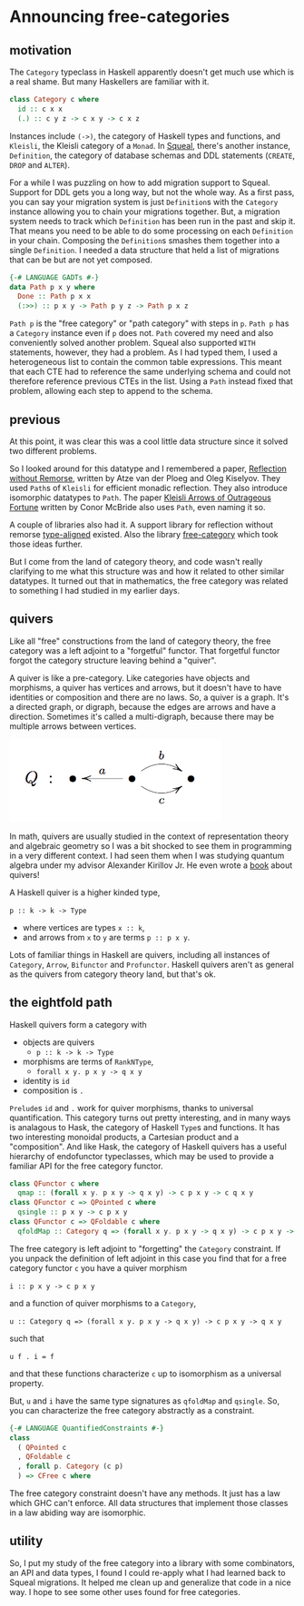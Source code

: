 # Announcing free-categories

## motivation

The `Category` typeclass in Haskell apparently doesn't
get much use which is a real shame. But many Haskellers
are familiar with it.

```Haskell
class Category c where
  id :: c x x
  (.) :: c y z -> c x y -> c x z
```

Instances include `(->)`, the category of Haskell types and functions,
and `Kleisli`, the Kleisli category of a `Monad`. In
[Squeal](https://github.com/morphismtech/squeal/),
there's another instance, `Definition`, the category of
database schemas and DDL statements (`CREATE`, `DROP` and `ALTER`).

For a while I was puzzling on how to add migration support to Squeal.
Support for DDL gets you a long way, but not the whole way.
As a first pass, you can say your migration system is just `Definition`s
with the `Category` instance allowing you to chain your migrations
together. But, a migration system needs to track which `Definition` has
been run in the past and skip it. That means you need to be able
to do some processing on each `Definition` in your chain. Composing
the `Definition`s smashes them together into a single `Definition`.
I needed a data structure that held a list of migrations that can be
but are not yet composed.

```Haskell
{-# LANGUAGE GADTs #-}
data Path p x y where
  Done :: Path p x x
  (:>>) :: p x y -> Path p y z -> Path p x z
```

`Path p` is the "free category" or "path category" with steps in `p`.
`Path p` has a `Category` instance even if `p` does not.
`Path` covered my need and also conveniently solved another problem.
Squeal also supported `WITH` statements, however, they had a problem.
As I had typed them, I used a heterogeneous list to contain
the common table expressions. This meant that each CTE had to reference
the same underlying schema and could not therefore reference previous
CTEs in the list. Using a `Path` instead fixed that problem, allowing
each step to append to the schema.

## previous

At this point, it was clear this was a cool little data structure
since it solved two different problems.

So I looked around for this datatype and I remembered a paper,
[Reflection without Remorse](http://okmij.org/ftp/Haskell/zseq.pdf),
written by Atze van der Ploeg and Oleg Kiselyov. They used `Path`s
of `Kleisli` for efficient monadic reflection. They also introduce
isomorphic datatypes to `Path`.
The paper
[Kleisli Arrows of Outrageous Fortune](https://personal.cis.strath.ac.uk/conor.mcbride/Kleisli.pdf)
written by Conor McBride also uses `Path`, even naming it so.

A couple of libraries also had it. A support library for reflection
without remorse [type-aligned](https://github.com/atzeus/type-aligned)
existed. Also the library
[free-category](https://github.com/coot/free-category) which took
those ideas further.

But I come from the land of category theory, and code wasn't really
clarifying to me what this structure was and how it related to
other similar datatypes. It turned out that in mathematics, the
free category was related to something I had studied in my earlier days.

## quivers

Like all "free" constructions from the land of category theory,
the free category was a left adjoint to a "forgetful" functor.
That forgetful functor forgot the category structure leaving behind
a "quiver".

A quiver is like a pre-category. Like categories have objects and
morphisms, a quiver has vertices and arrows, but it doesn't have
to have identities or composition and there are no laws. So, a quiver
is a graph. It's a directed graph, or digraph, because the edges are arrows
and have a direction. Sometimes it's called a multi-digraph, because
there may be multiple arrows between vertices.

![quiver](quiver.gif)

In math, quivers are usually studied in the context of representation
theory and algebraic geometry so I was a bit shocked to see them
in programming in a very different context. I had seen them
when I was studying quantum algebra under my advisor Alexander Kirillov Jr.
He even wrote a
[book](https://www.amazon.com/Representations-Varieties-Graduate-Studies-Mathematics/dp/1470423073)
about quivers!

A Haskell quiver is a higher kinded type,

`p :: k -> k -> Type`

  * where vertices are types `x :: k`,
  * and arrows from `x` to `y` are terms `p :: p x y`.

Lots of familiar things in Haskell are quivers, including all
instances of `Category`, `Arrow`, `Bifunctor` and `Profunctor`.
Haskell quivers aren't as general as the quivers from category
theory land, but that's ok.

## the eightfold path

Haskell quivers form a category with

* objects are quivers
  * `p :: k -> k -> Type`
* morphisms are terms of `RankNType`,
  * `forall x y. p x y -> q x y`
* identity is `id`
* composition is `.`

`Prelude`s `id` and `.` work for quiver morphisms,
thanks to universal quantification. This category turns out
pretty interesting, and in many ways is analagous to Hask, the
category of Haskell `Type`s and functions. It has two interesting
monoidal products, a Cartesian product and a "composition".
And like Hask, the category of Haskell quivers has a useful hierarchy of
endofunctor typeclasses, which may be used to provide a familiar
API for the free category functor.

```Haskell
class QFunctor c where
  qmap :: (forall x y. p x y -> q x y) -> c p x y -> c q x y
class QFunctor c => QPointed c where
  qsingle :: p x y -> c p x y
class QFunctor c => QFoldable c where
  qfoldMap :: Category q => (forall x y. p x y -> q x y) -> c p x y -> q x y
```

The free category is left adjoint to "forgetting" the `Category` constraint.
If you unpack the definition of left adjoint in this case you find that for
a free category functor `c` you have a quiver morphism

`i :: p x y -> c p x y`

and a function of quiver morphisms to a `Category`,

`u :: Category q => (forall x y. p x y -> q x y) -> c p x y -> q x y`

such that

`u f . i = f`

and that these functions characterize `c` up to isomorphism as a universal property.

But, `u` and `i` have the same type signatures as `qfoldMap` and `qsingle`.
So, you can characterize the free category abstractly as a constraint.

```Haskell
{-# LANGUAGE QuantifiedConstraints #-}
class
  ( QPointed c
  , QFoldable c
  , forall p. Category (c p)
  ) => CFree c where
```

The free category constraint doesn't have any methods. It just has a law
which GHC can't enforce. All data structures that implement those classes
in a law abiding way are isomorphic.

## utility

So, I put my study of the free category into a library with
some combinators, an API and data types, I found I could re-apply
what I had learned back to Squeal migrations. It helped me clean up
and generalize that code in a nice way. I hope to see some other
uses found for free categories.
